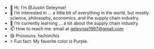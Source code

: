 - 👋 Hi, I’m @Justin Geleynse!
- 👀 I’m interested in ... a little bit of everything in the world, but mostly science, philosophy, economics, and the supply chain industry. 
- 🌱 I’m currently learning ... a lot about the supply chain industry.
- 📫 How to reach me: email at geleynse1997@gmail.com
- 😄 Pronouns: he/him/his
- ⚡ Fun fact: My favorite color is Purple.

<!---
Sweetflame97/Sweetflame97 is a ✨ special ✨ repository because its `README.md` (this file) appears on your GitHub profile.
You can click the Preview link to take a look at your changes.
--->
